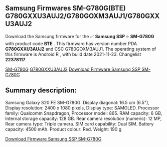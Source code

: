 <h2>Samsung Firmwares SM-G780G(BTE) G780GXXU3AUJ2/G780GOXM3AUJ1/G780GXXU3AUJ2</h2>
Download the Samsung firmware for the ✅ <strong>Samsung SSP </strong> ⭐ <strong>SM-G780G</strong> with product code <strong>BTE</strong> . This firmware has version number PDA <strong>G780GXXU3AUJ2</strong> and CSC G780GOXM3AUJ1. The operating system of this firmware is Android R , with build date 2021-11-23. Changelist <strong>22378117</strong>.


[SM-G780G](https://samfirm.shop/samsung/model/SM-G780G)
[G780GXXU3AUJ2](https://samfirm.shop/samsung/pda/G780GXXU3AUJ2)
[Download Firmware Samsung SSP SM-G780G](https://samfirm.shop/samsung/firmware/476944)
<h2>Summary description:</h2>
<p>Samsung Galaxy S20 FE SM-G780G. Display diagonal: 16.5 cm (6.5"), Display resolution: 2400 x 1080 pixels, Display type: SAMOLED. Processor family: Qualcomm Snapdragon, Processor model: 865. RAM capacity: 6 GB, Internal storage capacity: 128 GB. Rear camera resolution (numeric): 12 MP, Rear camera type: Triple camera. SIM card capability: Dual SIM. Battery capacity: 4500 mAh. Product colour: Red. Weight: 190 g</p>


[Download Firmware Samsung SSP SM-G780G](https://samfirm.shop/samsung/firmware/476944)
